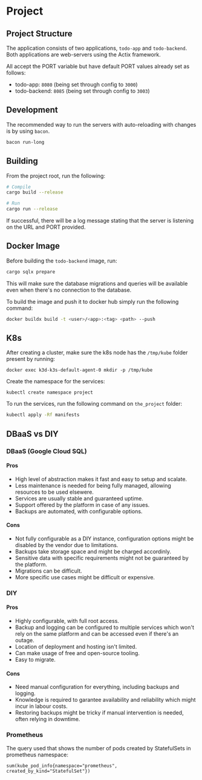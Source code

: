 # Project

## Project Structure

The application consists of two applications, `todo-app` and `todo-backend`. Both applications are web-servers using the Actix framework.

All accept the PORT variable but have default PORT values already set as follows:

- todo-app:      `8080` (being set through config to `3000`)
- todo-backend:  `8085` (being set through config to `3003`)

## Development

The recommended way to run the servers with auto-reloading with changes is by using `bacon`.

```zsh
bacon run-long
```

## Building

From the project root, run the following:

```zsh
# Compile
cargo build --release

# Run
cargo run --release
```

If successful, there will be a log message stating that the server is listening on the URL and PORT provided.

## Docker Image

Before building the `todo-backend` image, run:

```zsh
cargo sqlx prepare
```

This will make sure the database migrations and queries will be available even when there's no connection to the database.

To build the image and push it to docker hub simply run the following command:

```zsh
docker buildx build -t <user>/<app>:<tag> <path> --push
```

## K8s

After creating a cluster, make sure the k8s node has the `/tmp/kube` folder present by running:

`docker exec k3d-k3s-default-agent-0 mkdir -p /tmp/kube`

Create the namespace for the services:

`kubectl create namespace project`

To run the services, run the following command on `the_project` folder:

```zsh
kubectl apply -Rf manifests
```

## DBaaS vs DIY

### DBaaS (Google Cloud SQL)

#### Pros

- High level of abstraction makes it fast and easy to setup and scalate.
- Less maintenance is needed for being fully managed, allowing resources to be used elsewere.
- Services are usually stable and guaranteed uptime.
- Support offered by the platform in case of any issues.
- Backups are automated, with configurable options.

#### Cons

- Not fully configurable as a DIY instance, configuration options might be disabled by the vendor due to limitations.
- Backups take storage space and might be charged accordinly.
- Sensitive data with specific requirements might not be guaranteed by the platform.
- Migrations can be difficult.
- More specific use cases might be difficult or expensive.

### DIY

#### Pros

- Highly configurable, with full root access.
- Backup and logging can be configured to multiple services which won't rely on the same platform and can be accessed even if there's an outage.
- Location of deployment and hosting isn't limited. 
- Can make usage of free and open-source tooling.
- Easy to migrate.

#### Cons

- Need manual configuration for everything, including backups and logging.
- Knowledge is required to garantee availability and reliability which might incur in labour costs.
- Restoring backups might be tricky if manual intervention is needed, often relying in downtime.


### Prometheus

The query used that shows the number of pods created by StatefulSets in prometheus namespace:

`sum(kube_pod_info{namespace="prometheus", created_by_kind="StatefulSet"})`